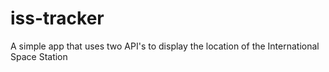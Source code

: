 # iss-tracker
A simple app that uses two API's to display the location of the International Space Station
